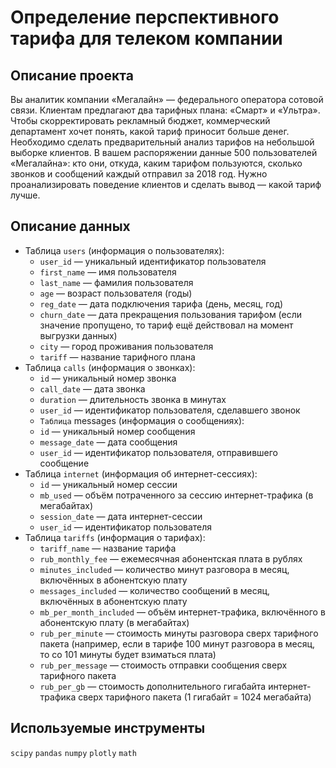 # Определение перспективного тарифа для телеком компании

## Описание проекта

Вы аналитик компании «Мегалайн» — федерального оператора сотовой связи. Клиентам предлагают два тарифных плана: «Смарт» и «Ультра». 
Чтобы скорректировать рекламный бюджет, коммерческий департамент хочет понять, какой тариф приносит больше денег.
Необходимо сделать предварительный анализ тарифов на небольшой выборке клиентов. В вашем распоряжении данные 500 пользователей «Мегалайна»: кто они, откуда, каким тарифом пользуются, сколько звонков и сообщений каждый отправил за 2018 год. 
Нужно проанализировать поведение клиентов и сделать вывод — какой тариф лучше.

## Описание данных

- Таблица `users` (информация о пользователях):
  - `user_id` — уникальный идентификатор пользователя
  - `first_name` — имя пользователя
  - `last_name` — фамилия пользователя
  - `age` — возраст пользователя (годы)
  - `reg_date` — дата подключения тарифа (день, месяц, год)
  - `churn_date` — дата прекращения пользования тарифом (если значение пропущено, то тариф ещё действовал на момент выгрузки данных)
  - `city` — город проживания пользователя
  - `tariff` — название тарифного плана
- Таблица `calls` (информация о звонках):
  - `id` — уникальный номер звонка
  - `call_date` — дата звонка
  - `duration` — длительность звонка в минутах
  - `user_id` — идентификатор пользователя, сделавшего звонок
  - `Таблица` messages (информация о сообщениях):
  - `id` — уникальный номер сообщения
  - `message_date` — дата сообщения
  - `user_id` — идентификатор пользователя, отправившего сообщение
- Таблица `internet` (информация об интернет-сессиях):
  - `id` — уникальный номер сессии
  - `mb_used` — объём потраченного за сессию интернет-трафика (в мегабайтах)
  - `session_date` — дата интернет-сессии
  - `user_id` — идентификатор пользователя
- Таблица `tariffs` (информация о тарифах):
  - `tariff_name` — название тарифа
  - `rub_monthly_fee` — ежемесячная абонентская плата в рублях
  - `minutes_included` — количество минут разговора в месяц, включённых в абонентскую плату
  - `messages_included` — количество сообщений в месяц, включённых в абонентскую плату
  - `mb_per_month_included` — объём интернет-трафика, включённого в абонентскую плату (в мегабайтах)
  - `rub_per_minute` — стоимость минуты разговора сверх тарифного пакета (например, если в тарифе 100 минут разговора в месяц, то со 101 минуты будет взиматься плата)
  - `rub_per_message` — стоимость отправки сообщения сверх тарифного пакета
  - `rub_per_gb` — стоимость дополнительного гигабайта интернет-трафика сверх тарифного пакета (1 гигабайт = 1024 мегабайта)

## Используемые инструменты

`scipy` `pandas` `numpy` `plotly` `math`